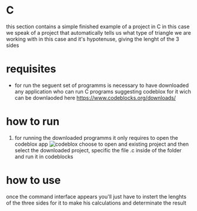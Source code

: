 # C
this section contains a simple finished example of a project in C
in this case we speak of a project that automatically tells us what type of triangle 
we are working with in this case and it's hypotenuse, giving the lenght of the 3 sides

# requisites

* for run the seguent set of programms is necessary to have downloaded any application who can run C programs
suggesting codeblox for it wich can be downlaoded here https://www.codeblocks.org/downloads/


# how to run

1. for running the downloaded programms it only requires to open the codeblox app
  ![codeblox](https://en.wikipedia.org/wiki/Code::Blocks#/media/File:Code_blocks_16.01.png) 
choose to open and existing project
and then select the downloaded project, specific the file .c inside of the folder and run it in codeblocks

# how to use

once the command interface appears you'll just have to instert the lenghts of the three sides
for it to make his calculations and determinate the result
